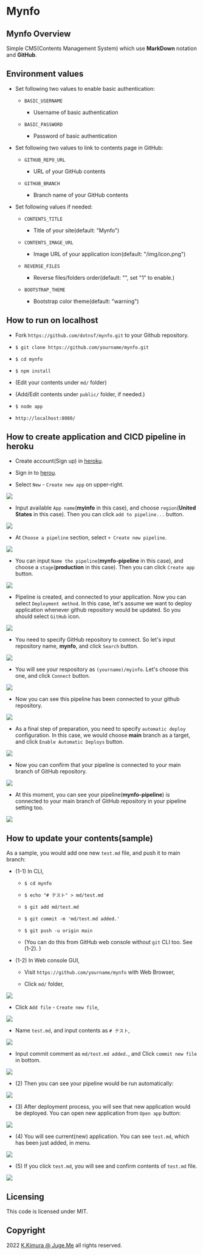 # Mynfo


## Mynfo Overview

Simple CMS(Contents Management System) which use **MarkDown** notation and **GitHub**.


## Environment values

- Set following two values to enable basic authentication:

  - `BASIC_USERNAME`

    - Username of basic authentication

  - `BASIC_PASSWORD`

    - Password of basic authentication

- Set following two values to link to contents page in GitHub:

  - `GITHUB_REPO_URL`

    - URL of your GitHub contents

  - `GITHUB_BRANCH`

    - Branch name of your GitHub contents

- Set following values if needed:

  - `CONTENTS_TITLE`

    - Title of your site(default: "Mynfo")

  - `CONTENTS_IMAGE_URL`

    - Image URL of your application icon(default: "/img/icon.png")

  - `REVERSE_FILES`

    - Reverse files/folders order(default: "", set "1" to enable.)

  - `BOOTSTRAP_THEME`

    - Bootstrap color theme(default: "warning")


## How to run on localhost

- Fork `https://github.com/dotnsf/mynfo.git` to your Github repository.

- `$ git clone https://github.com/yourname/mynfo.git`

- `$ cd mynfo`

- `$ npm install`

- (Edit your contents under `md/` folder)

- (Add/Edit contents under `public/` folder, if needed.)

- `$ node app`

- `http://localhost:8080/`


## How to create application and CICD pipeline in heroku

- Create account(Sign up) in [heroku](https://www.heroku.com/).

- Sign in to [herou](https://www.heroku.com/).

- Select `New` - `Create new app` on upper-right.

<img class="img90" src="https://mynfo.herokuapp.com/img/system01.png"/>

- Input available `App name`(**myinfo** in this case), and choose `region`(**United States** in this case). Then you can click `add to pipeline...` button.

<img class="img90" src="https://mynfo.herokuapp.com/img/system02.png"/>

- At `Choose a pipeline` section, select `+ Create new pipeline`.

<img class="img90" src="https://mynfo.herokuapp.com/img/system03.png"/>

- You can input `Name the pipeline`(**mynfo-pipeline** in this case), and choose a `stage`(**production** in this case). Then you can click `Create app` button.

<img class="img90" src="https://mynfo.herokuapp.com/img/system04.png"/>

- Pipeline is created, and connected to your application. Now you can select `Deployment method`. In this case, let's assume we want to deploy application whenever github repository would be updated. So you should select `GitHub` icon.

<img class="img90" src="https://mynfo.herokuapp.com/img/system05.png"/>

- You need to specify GitHub repository to connect. So let's input repository name, **mynfo**, and click `Search` button.

<img class="img90" src="https://mynfo.herokuapp.com/img/system06.png"/>

- You will see your respository as `(yourname)/myinfo`. Let's choose this one, and click `Connect` button.

<img class="img90" src="https://mynfo.herokuapp.com/img/system07.png"/>

- Now you can see this pipeline has been connected to your github repository.

<img class="img90" src="https://mynfo.herokuapp.com/img/system08.png"/>

- As a final step of preparation, you need to specify `automatic deploy` configuration. In this case, we would choose **main** branch as a target, and click `Enable Automatic Deploys` button.

<img class="img90" src="https://mynfo.herokuapp.com/img/system09.png"/>

- Now you can confirm that your pipeline is connected to your main branch of GitHub repository.

<img class="img90" src="https://mynfo.herokuapp.com/img/system10.png"/>

- At this moment, you can see your pipeline(**mynfo-pipeline**) is connected to your main branch of GitHub repository in your pipeline setting too.

<img class="img90" src="https://mynfo.herokuapp.com/img/system11.png"/>


## How to update your contents(sample)

As a sample, you would add one new `test.md` file, and push it to main branch:

- (1-1) In CLI,

  - `$ cd mynfo`

  - `$ echo "# テスト" > md/test.md`

  - `$ git add md/test.md`

  - `$ git commit -m 'md/test.md added.'`

  - `$ git push -u origin main`

  - (You can do this from GitHub web console without `git` CLI too. See (1-2). )

- (1-2) In Web console GUI,

  - Visit `https://github.com/yourname/mynfo` with Web Browser,

  - Click `md/` folder,

<img class="img90" src="https://mynfo.herokuapp.com/img/system16.png"/>

  - Click `Add file` - `Create new file`,

<img class="img90" src="https://mynfo.herokuapp.com/img/system17.png"/>

  - Name `test.md`, and input contents as `# テスト`,

<img class="img90" src="https://mynfo.herokuapp.com/img/system18.png"/>

  - Input commit comment as `md/test.md added.`, and Click `commit new file` in bottom.

<img class="img90" src="https://mynfo.herokuapp.com/img/system19.png"/>

- (2) Then you can see your pipeline would be run automatically:

<img class="img90" src="https://mynfo.herokuapp.com/img/system12.png"/>

- (3) After deployment process, you will see that new application would be deployed. You can open new application from `Open app` button:

<img class="img90" src="https://mynfo.herokuapp.com/img/system13.png"/>

- (4) You will see current(new) application. You can see `test.md`, which has been just added, in menu.

<img class="img90" src="https://mynfo.herokuapp.com/img/system14.png"/>

- (5) If you click `test.md`, you will see and confirm contents of `test.md` file.

<img class="img90" src="https://mynfo.herokuapp.com/img/system15.png"/>


## Licensing

This code is licensed under MIT.


## Copyright

2022  [K.Kimura @ Juge.Me](https://github.com/dotnsf) all rights reserved.
